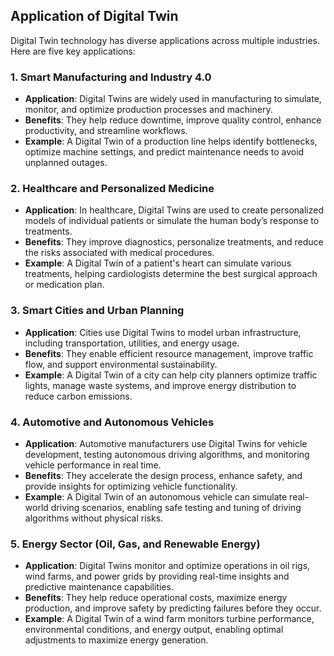 ## Application of Digital Twin

Digital Twin technology has diverse applications across multiple industries. Here are five key applications:

### 1. **Smart Manufacturing and Industry 4.0**
   - **Application**: Digital Twins are widely used in manufacturing to simulate, monitor, and optimize production processes and machinery.
   - **Benefits**: They help reduce downtime, improve quality control, enhance productivity, and streamline workflows.
   - **Example**: A Digital Twin of a production line helps identify bottlenecks, optimize machine settings, and predict maintenance needs to avoid unplanned outages.

### 2. **Healthcare and Personalized Medicine**
   - **Application**: In healthcare, Digital Twins are used to create personalized models of individual patients or simulate the human body’s response to treatments.
   - **Benefits**: They improve diagnostics, personalize treatments, and reduce the risks associated with medical procedures.
   - **Example**: A Digital Twin of a patient's heart can simulate various treatments, helping cardiologists determine the best surgical approach or medication plan.

### 3. **Smart Cities and Urban Planning**
   - **Application**: Cities use Digital Twins to model urban infrastructure, including transportation, utilities, and energy usage.
   - **Benefits**: They enable efficient resource management, improve traffic flow, and support environmental sustainability.
   - **Example**: A Digital Twin of a city can help city planners optimize traffic lights, manage waste systems, and improve energy distribution to reduce carbon emissions.

### 4. **Automotive and Autonomous Vehicles**
   - **Application**: Automotive manufacturers use Digital Twins for vehicle development, testing autonomous driving algorithms, and monitoring vehicle performance in real time.
   - **Benefits**: They accelerate the design process, enhance safety, and provide insights for optimizing vehicle functionality.
   - **Example**: A Digital Twin of an autonomous vehicle can simulate real-world driving scenarios, enabling safe testing and tuning of driving algorithms without physical risks.

### 5. **Energy Sector (Oil, Gas, and Renewable Energy)**
   - **Application**: Digital Twins monitor and optimize operations in oil rigs, wind farms, and power grids by providing real-time insights and predictive maintenance capabilities.
   - **Benefits**: They help reduce operational costs, maximize energy production, and improve safety by predicting failures before they occur.
   - **Example**: A Digital Twin of a wind farm monitors turbine performance, environmental conditions, and energy output, enabling optimal adjustments to maximize energy generation.
